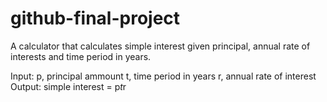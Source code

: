 # github-final-project

A calculator that calculates simple interest given principal, annual rate of interests and time period in years.

Input:
  p, principal ammount
  t, time period in years
  r, annual rate of interest
Output:
  simple interest = p*t*r
